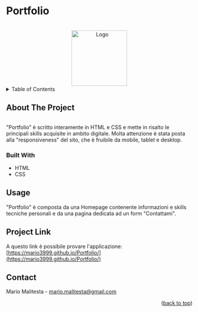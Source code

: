 # Portfolio

<div id="top"></div>



<!-- PROJECT LOGO -->
<br />
<div align="center">
  <a href="https://github.com/Mario3999/Portfolio">
    <img src="public/assets/img/positive.png" alt="Logo" width="150" height="150">
  </a>

</div>



<!-- TABLE OF CONTENTS -->
<details>
  <summary>Table of Contents</summary>
  <ol>
    <li>
      <a href="#about-the-project">About The Project</a>
      <ul>
        <li><a href="#built-with">Built With</a></li>
      </ul>
    </li>
    <li><a href="#usage">Usage</a></li>
    <li><a href="#project-link">Project Link</a></li>
    <li><a href="#contact">Contact</a></li>
  </ol>
</details>


<!-- ABOUT THE PROJECT -->
## About The Project

<img src="public/assets/img/covid-19.png" alt="" width="" height=""></img>

"Portfolio" è scritto interamente in HTML e CSS e mette in risalto le principali skills acquisite in ambito digitale. Molta attenzione è stata posta alla "responsiveness" del sito, che è fruibile da mobile, tablet e desktop.

### Built With

* HTML
* CSS

<!-- USAGE EXAMPLES -->
## Usage

"Portfolio" è composta da una Homepage contenente informazioni e skills tecniche personali e da una pagina dedicata ad un form "Contattami".

## Project Link

A questo link è possibile provare l'applicazione: [https://mario3999.github.io/Portfolio/](https://mario3999.github.io/Portfolio/)


<!-- CONTACT -->
## Contact

Mario Malitesta - mario.malitesta@gmail.com

<p align="right">(<a href="#top">back to top</a>)</p>
